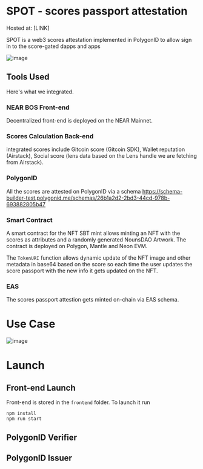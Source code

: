 # SPOT - scores passport attestation 

Hosted at: [LINK]

SPOT is a web3 scores attestation implemented in PolygonID to allow sign in to the score-gated dapps and apps

![image](https://github.com/qpwedev/spot-identity/assets/119045809/2a9d0605-58b3-4a06-8fb0-6a6aef19d5bb)

## Tools Used 
Here's what we integrated.

### NEAR BOS Front-end
Decentralized front-end is deployed on the NEAR Mainnet.

### Scores Calculation Back-end
integrated scores include Gitcoin score (Gitcoin SDK), Wallet reputation (Airstack), Social score (lens data based on the Lens handle we are fetching from Airstack).

### PolygonID 
All the scores are attested on PolygonID via a schema https://schema-builder-test.polygonid.me/schemas/26b1a2d2-2bd3-44cd-978b-693882805b47 

### Smart Contract
A smart contract for the NFT SBT mint allows minting an NFT with the scores as attributes and a randomly generated NounsDAO Artwork.
The contract is deployed on Polygon, Mantle and Neon EVM. 

The ```TokenURI``` function allows dynamic update of the NFT image and other metadata in base64 based on the score so each time the user updates the score passport with the new info it gets updated on the NFT. 

### EAS
The scores passport attestion gets minted on-chain via EAS schema. 

# Use Case

![image](https://github.com/qpwedev/spot-identity/assets/119045809/aa4fde89-9f0a-4085-9841-38c6903dc7de)

# Launch
## Front-end Launch 

Front-end is stored in the ```frontend``` folder.
To launch it run

```
npm install
npm run start
```

## PolygonID Verifier 

## PolygonID Issuer

